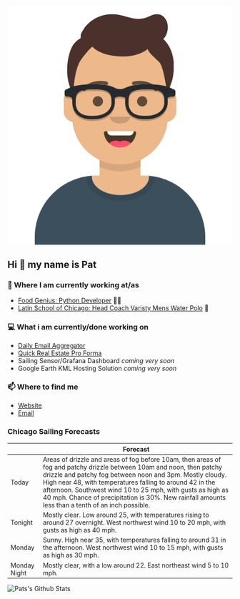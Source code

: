 [![Social banner for p-j-falconer](https://raw.githubusercontent.com/P-J-FALCONER/P-J-FALCONER/master/assets/avataaars.svg)](https://patfalconer.com/)
## Hi :wave: my name is Pat

### 💼 Where I am currently working at/as
- [Food Genius: Python Developer](https://getfoodgenius.com/) 🍔🐍
- [Latin School of Chicago: Head Coach Varisty Mens Water Polo](https://www.latinschool.org/) 🤽


### 💻 What i am currently/done working on
 - [Daily Email Aggregator](https://github.com/P-J-FALCONER/dott_daily_mail)
 - [Quick Real Estate Pro Forma](https://github.com/P-J-FALCONER/henry)
 - Sailing Sensor/Grafana Dashboard *coming very soon*
 - Google Earth KML Hosting Solution *coming very soon*

### 📫 Where to find me
 - [Website](https://patfalconer.com/)
 - [Email](mailto:patrick.j.falconer@gmail.com)


### Chicago Sailing Forecasts
|   | Forecast  |
|---|---|
| Today | Areas of drizzle and areas of fog before 10am, then areas of fog and patchy drizzle between 10am and noon, then patchy drizzle and patchy fog between noon and 3pm. Mostly cloudy. High near 48, with temperatures falling to around 42 in the afternoon. Southwest wind 10 to 25 mph, with gusts as high as 40 mph. Chance of precipitation is 30%. New rainfall amounts less than a tenth of an inch possible. |
| Tonight | Mostly clear. Low around 25, with temperatures rising to around 27 overnight. West northwest wind 10 to 20 mph, with gusts as high as 40 mph. |
| Monday | Sunny. High near 35, with temperatures falling to around 31 in the afternoon. West northwest wind 10 to 15 mph, with gusts as high as 30 mph. |
| Monday Night | Mostly clear, with a low around 22. East northeast wind 5 to 10 mph. |

![Pats's Github Stats](https://github-readme-stats.vercel.app/api?username=p-j-falconer&show_icons=true&theme=radical)
